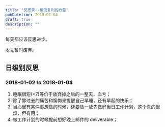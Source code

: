 ```yaml
---
title: "反思录--相信复利的力量"
pubDatetime: 2019-01-04
draft: true
description: ""
---
```


每天都应该反思进步。

本文暂时废弃。

<!--more-->

## 日级别反思

### 2018-01-02 to 2018-01-04

1. 睡眠很短(<7)等价于放弃掉之后的一整天，血亏；
2. 除了靠过去的痛苦和懊悔来提醒自己早睡，还有早起的快乐；
3. 当心里有某件事想做的时候，还要放一放先做好当日工作计划，这个真的很烦，但有用；
4. 做工作计划的时候提前想好晚上邮件的 deliverable；
